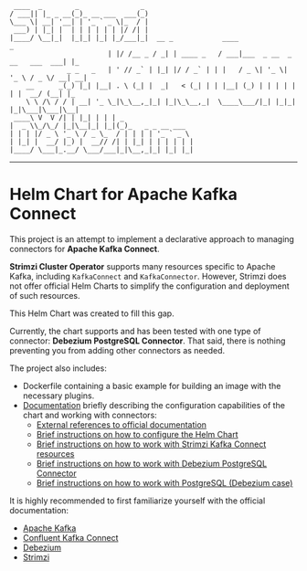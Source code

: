 ```text
 ____  _        _               _                                                       
/ ___|| |_ _ __(_)_ __ ___  ___(_)                                                      
\___ \| __| '__| | '_ ` _ \|_  / |                                                      
 ___) | |_| |  | | | | | | |/ /| |                                                      
|____/ \__|_|  |_|_| |_| |_/___|_|  __ _            ____                            _   
                        | |/ /__ _ / _| | ____ _   / ___|___  _ __  _ __   ___  ___| |_ 
              _ _   _   | ' // _` | |_| |/ / _` | | |   / _ \| '_ \| '_ \ / _ \/ __| __|
    __      _(_) |_| |__| . \ (_| |  _|   < (_| | | |__| (_) | | | | | | |  __/ (__| |_ 
    \ \ /\ / / | __| '_ \_|\_\__,_|_| |_|\_\__,_|  \____\___/|_| |_|_| |_|\___|\___|\__|
 ____\ V  V /| | |_| | | | _                                                            
|  _ \\_/\_/ |_|\__|_| |_|(_)_   _ _ __ ___                                             
| | | |/ _ \ '_ \ / _ \_  / | | | | '_ ` _ \                                            
| |_| |  __/ |_) |  __// /| | |_| | | | | | |                                           
|____/ \___|_.__/ \___/___|_|\__,_|_| |_| |_|                                             
```

---

# Helm Chart for Apache Kafka Connect

This project is an attempt to implement a declarative approach to managing connectors for **Apache Kafka Connect**.

**Strimzi Cluster Operator** supports many resources specific to Apache Kafka, including `KafkaConnect` and `KafkaConnector`.
However, Strimzi does not offer official Helm Charts to simplify the configuration and deployment of such resources.

This Helm Chart was created to fill this gap.

Currently, the chart supports and has been tested with one type of connector: **Debezium PostgreSQL Connector**.
That said, there is nothing preventing you from adding other connectors as needed.

The project also includes:
- Dockerfile containing a basic example for building an image with the necessary plugins.
- [Documentation](docs) briefly describing the configuration capabilities of the chart and working with connectors:
  - [External references to official documentation](docs/HOW-TO-LINKS.md)
  - [Brief instructions on how to configure the Helm Chart](docs/HOW-TO-CONFIGURE.md)
  - [Brief instructions on how to work with Strimzi Kafka Connect resources](docs/HOW-TO-STRIMZI.md)
  - [Brief instructions on how to work with Debezium PostgreSQL Connector](docs/HOW-TO-DEBEZIUM.md)
  - [Brief instructions on how to work with PostgreSQL (Debezium case)](docs/HOW-TO-POSTGRES.md)

It is highly recommended to first familiarize yourself with the official documentation:
- [Apache Kafka](https://kafka.apache.org/documentation/#connectconfigs)
- [Confluent Kafka Connect](https://docs.confluent.io/platform/current/connect/index.html)
- [Debezium](https://debezium.io/documentation/reference/stable/index.html)
- [Strimzi](https://strimzi.io/documentation/)
